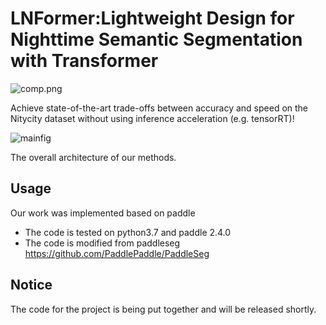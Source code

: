# LNFormer:Lightweight Design for Nighttime Semantic Segmentation with Transformer

![comp.png](./figure/comp.png.png)

Achieve state-of-the-art trade-offs between accuracy and speed on the Nitycity dataset without using inference acceleration (e.g. tensorRT)!

![mainfig](./figure/mainfig.png)

The overall architecture of our methods.

## Usage

Our work was implemented based on paddle

- The code is tested on python3.7 and paddle 2.4.0
- The code is modified from paddleseg https://github.com/PaddlePaddle/PaddleSeg

## Notice

The code for the project is being put together and will be released shortly.


